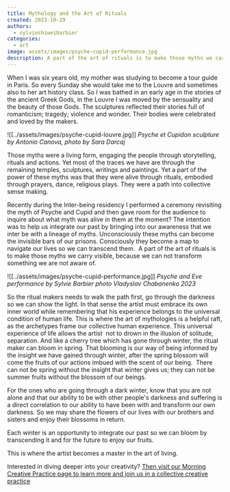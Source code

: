 ```yaml
---
title: Mythology and the Art of Rituals
created: 2023-10-29
authors:
  - sylvieshiweibarbier
categories:
  - art
image: assets/images/psyche-cupid-performance.jpg
description: A part of the art of rituals is to make those myths we carry visible, because we can not transform something we are not aware of.
---
```


When I was six years old, my mother was studying to become a tour guide in Paris. So every Sunday she would take me to the Louvre and sometimes also to her art history class. So I was bathed in an early age in the stories of the ancient Greek Gods, in the Louvre I was moved by the sensuality and the beauty of those Gods. The sculptures reflected their stories full of romanticism; tragedy; violence and wonder. Their bodies were celebrated and loved by the makers.

![[../assets/images/psyche-cupid-louvre.jpg]]
*Psyche et Cupidon sculpture by Antonio Canova, photo by Sara Darcaj*


Those myths were a living form, engaging the people through storytelling, rituals and actions. Yet most of the traces we have are through the remaining temples, sculptures, writings and paintings. Yet a part of the power of these myths was that they were alive through rituals, embodied through prayers, dance, religious plays. They were a path into collective sense making. 

Recently during the Inter-being residency I performed a ceremony revisiting the myth of Psyche and Cupid and then gave room for the audience to inquire about what myth was alive in them at the moment? The intention was to help us integrate our past by bringing into our awareness that we inter be with a lineage of myths. Unconsciously these myths can become the invisible bars of our prisons. Consciously they become a map to navigate our lives so we can transcend them.  A part of the art of rituals is to make those myths we carry visible, because we can not transform something we are not aware of.

![[../assets/images/psyche-cupid-performance.jpg]]
*Psyche and Eve performance by Sylvie Barbier photo Vladyslav Chabanenko 2023*

So the ritual makers needs to walk the path first, go through the darkness so we can show the light. In that sense the artist must embrace its own inner world while remembering that his experience belongs to the universal condition of human life. This is where the art of mythologies is a helpful raft, as the archetypes frame our collective human experience. This universal experience of life allows the artist  not to drown in the illusion of solitude, separation. And like a cherry tree which has gone through winter, the ritual maker can bloom in spring. That blooming is our way of being informed by the insight we have gained through winter, after the spring blossom will come the fruits of our actions imbued with the scent of our being.  There can not be spring without the insight that winter gives us; they can not be summer fruits without the blossom of our beings.

For the ones who are going through a dark winter, know that you are not alone and that our ability to be with other people's darkness and suffering is a direct correlation to our ability to have been with and transform our own darkness. So we may share the flowers of our lives with our brothers and sisters and enjoy their blossoms in return. 

Each winter is an opportunity to integrate our past so we can bloom by transcending it and for the future to enjoy our fruits.

This is where the artist becomes a master in the art of living.

Interested in diving deeper into your creativity? [Then visit our Morning Creative Practice page to learn more and join us in a collective creative practice](https://lifeitself.org/morning-creative-practice)